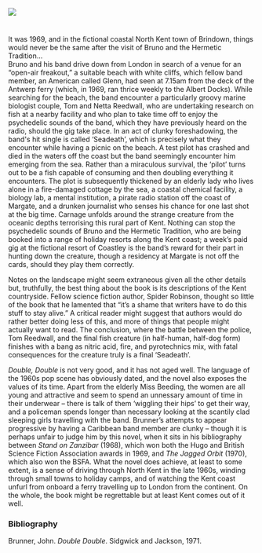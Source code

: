 <a href="https://beta.kent-maps.online"><img src="https://beta.kent-maps.online/juncture/ve-button.png"></a>
<param ve-config title="Double Double by John Brunner" author="Dr Michael Goodrum" layout="vtl" 
banner="https://stor.artstor.org/stor/0d641b7a-318e-4c7f-8789-6452984df301">

<param ve-entity eid="Q618045" alias="Margate">

#

It was 1969, and in the fictional coastal North Kent town of Brindown, things would never be the same after the visit of Bruno and the Hermetic Tradition…    
Bruno and his band drive down from London in search of a venue for an “open-air freakout,” a suitable beach with white cliffs, which fellow band member, an American called Glenn, had seen at 7.15am from the deck of the Antwerp ferry (which, in 1969, ran thrice weekly to the Albert Docks). While searching for the beach, the band encounter a particularly groovy marine biologist couple, Tom and Netta Reedwall, who are undertaking research on fish at a nearby facility and who plan to take time off to enjoy the psychedelic sounds of the band, which they have previously heard on the radio, should the gig take place. In an act of clunky foreshadowing, the band's hit single is called ‘Seadeath’, which is precisely what they encounter while having a picnic on the beach. A test pilot has crashed and died in the waters off the coast but the band seemingly encounter him emerging from the sea. Rather than a miraculous survival, the ‘pilot’ turns out to be a fish capable of consuming and then doubling everything it encounters. The plot is subsequently thickened by an elderly lady who lives alone in a fire-damaged cottage by the sea, a coastal chemical facility, a biology lab, a mental institution, a pirate radio station off the coast of Margate, and a drunken journalist who senses his chance for one last shot at the big time. Carnage unfolds around the strange creature from the oceanic depths terrorising this rural part of Kent. Nothing can stop the psychedelic sounds of Bruno and the Hermetic Tradition, who are being booked into a range of holiday resorts along the Kent coast; a week’s paid gig at the fictional resort of Coastley is the band’s reward for their part in hunting down the creature, though a residency at Margate is not off the cards, should they play them correctly.
<param ve-image url="https://stor.artstor.org/stor/c5a69374-84aa-4934-a9d4-4469d7e40ace" label="Scuba" attribution="Thomas Crowther">
<param ve-map center="Q618045" zoom="15">

Notes on the landscape might seem extraneous given all the other details but, truthfully, the best thing about the book is its descriptions of the Kent countryside. Fellow science fiction author, Spider Robinson, thought so little of the book that he lamented that “it’s a shame that writers have to do this stuff to stay alive.” A critical reader might suggest that authors would do rather better doing less of this, and more of things that people might actually want to read. The conclusion, where the battle between the police, Tom Reedwall, and the final fish creature (in half-human, half-dog form) finishes with a bang as nitric acid, fire, and pyrotechnics mix, with fatal consequences for the creature truly is a final ‘Seadeath’.
<param ve-image url="https://stor.artstor.org/stor/d56de85e-015f-4305-9adb-9ddb12601fcc" label="Multiplying" attribution="Thomas Crowther">

_Double, Double_ is not very good, and it has not aged well. The language of the 1960s pop scene has obviously dated, and the novel also exposes the values of its time. Apart from the elderly Miss Beeding, the women are all young and attractive and seem to spend an unnessary amount of time in their underwear – there is talk of them ‘wiggling their hips’ to get their way, and a policeman spends longer than necessary looking at the scantily clad sleeping girls travelling with the band. Brunner’s attempts to appear progressive by having a Caribbean band member are clunky – though it is perhaps unfair to judge him by this novel, when it sits in his bibliography between _Stand on Zanzibar_ (1968), which won both the Hugo and British Science Fiction Association awards in 1969, and _The Jagged Orbit_ (1970), which also won the BSFA. What the novel does achieve, at least to some extent, is a sense of driving through North Kent in the late 1960s, winding through small towns to holiday camps, and of watching the Kent coast unfurl from onboard a ferry travelling up to London from the continent. On the whole, the book might be regrettable but at least Kent comes out of it well.
<param ve-image url="https://upload.wikimedia.org/wikipedia/commons/6/61/Waldens%27_Caravan_Park%2C_Seasalter_-_geograph.org.uk_-_772645.jpg" label="Walden's Caravan Park, Seasalter" attribution="Elliott Simpsonr">

### Bibliography
Brunner, John. _Double Double_. Sidgwick and Jackson, 1971.
